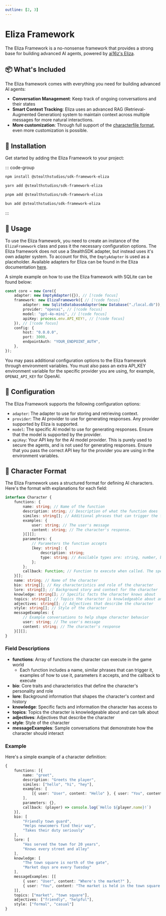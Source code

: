 ```yaml
---
outline: [2, 3]
---
```


# Eliza Framework

The Eliza Framework is a no-nonsense framework that provides a strong base for building advanced AI agents, powered by [ai16z's Eliza](https://github.com/ai16z/eliza).

## 📦 What's Included

The Eliza framework comes with everything you need for building advanced AI agents:

- **Conversation Management**: Keep track of ongoing conversations and their states
- **Smart Context Tracking**: Eliza uses an advanced RAG (Retrieval-Augmented Generation) system to maintain context across multiple messages for more natural interactions.
- **More customization**: Through full support of the [characterfile format](https://github.com/ai16z/characterfile), even more customization is possible.

## 🚀 Installation

Get started by adding the Eliza Framework to your project:

::: code-group

```sh [npm]
npm install @stealthstudios/sdk-framework-eliza
```

```sh [yarn]
yarn add @stealthstudios/sdk-framework-eliza
```

```sh [pnpm]
pnpm add @stealthstudios/sdk-framework-eliza
```

```sh [bun]
bun add @stealthstudios/sdk-framework-eliza
```

:::

## 🔧 Usage

To use the Eliza framework, you need to create an instance of the `ElizaFramework` class and pass it the necessary configuration options.
The Eliza framework does not use a StealthSDK adapter, but instead uses it's own adapter system. To account for this, the `EmptyAdapter` is used as a placeholder. Available adapters for Eliza can be found in the Eliza documentation [here](https://elizaos.github.io/eliza/docs/packages/adapters/).

A simple example on how to use the Eliza framework with SQLite can be found below:

```typescript
const core = new Core({
	adapter: new EmptyAdapter({}), // [!code focus]
	framework: new ElizaFramework({ // [!code focus]
		adapter: new SqliteDatabaseAdapter(new Database("./local.db")), // [!code focus]
		provider: "openai", // [!code focus]
		model: "gpt-4o-mini", // [!code focus]
		apiKey: process.env.API_KEY!, // [!code focus]
	}), // [!code focus]
	config: {
		host: "0.0.0.0",
		port: 3000,
		endpointAuth: "YOUR_ENDPOINT_AUTH",
	},
});
```

You may pass additional configuration options to the Eliza framework through environment variables. You must also pass an extra API_KEY environment variable for the specific provider you are using, for example, `OPENAI_API_KEY` for OpenAI.

## 📝 Configuration

The Eliza Framework supports the following configuration options:

- `adapter`: The adapter to use for storing and retrieving context.
- `provider`: The AI provider to use for generating responses. Any provider supported by Eliza is supported.
- `model`: The specific AI model to use for generating responses. Ensure that the model is supported by the provider.
- `apiKey`: Your API key for the AI model provider. This is purely used to secure the agents, and is not used for generating responses. Ensure that you pass the correct API key for the provider you are using in the environment variables.

## 🤖 Character Format

The Eliza Framework uses a structured format for defining AI characters. Here's the format with explanations for each field:

```typescript
interface Character {
	functions: {
		name: string; // Name of the function
		description: string; // Description of what the function does
		similes: string[]; // Additional phrases that can trigger the function
		examples: {
			user: string; // The user's message
			content: string; // The character's response.
		}[][];
		parameters: {
			// Parameters the function accepts
			[key: string]: {
				description: string;
				type: string; // Available types are: string, number, boolean
			};
		};
		callback: Function; // Function to execute when called. The specific parameters are explained in each client's documentation
	}[];
	name: string; // Name of the character
	bio: string[]; // Key characteristics and role of the character
	lore: string[]; // Background story and context for the character
	knowledge: string[]; // Specific facts the character knows about
	topics: string[]; // Topics the character is knowledgeable about and can talk about
	adjectives: string[]; // Adjectives that describe the character
	style: string[]; // Style of the character
	messageExamples: {
		// Example conversations to help shape character behavior
		user: string; // The user's message
		content: string; // The character's response
	}[][];
}
```

### Field Descriptions

- **functions**: Array of functions the character can execute in the game world
  - Each function includes a name, similar phrases that can trigger it, examples of how to use it, parameters it accepts, and the callback to execute
- **bio**: Core traits and characteristics that define the character's personality and role
- **lore**: Background information that shapes the character's context and history
- **knowledge**: Specific facts and information the character has access to
- **topics**: Topics the character is knowledgeable about and can talk about
- **adjectives**: Adjectives that describe the character
- **style**: Style of the character
- **messageExamples**: Sample conversations that demonstrate how the character should interact

### Example

Here's a simple example of a character definition:

```typescript
{
    functions: [{
        name: "greet",
        description: "Greets the player",
        similes: ["hello", "hi", "hey"],
        examples: [
            [{ user: "User", content: "Hello" }, { user: "You", content: "Hey there!" }]
        ],
        parameters: {},
        callback: (player) => console.log(`Hello ${player.name}!`)
    }],
    bio: [
        "Friendly town guard",
        "Helps newcomers find their way",
        "Takes their duty seriously"
    ],
    lore: [
        "Has served the town for 20 years",
        "Knows every street and alley"
    ],
    knowledge: [
        "The town square is north of the gate",
        "Market days are every Tuesday"
    ],
    messageExamples: [[
        { user: "User", content: "Where's the market?" },
        { user: "You", content: "The market is held in the town square every Tuesday." }
    ]],
    topics: ["market", "town square"],
    adjectives: ["friendly", "helpful"],
    style: ["formal", "casual"]
}
```
